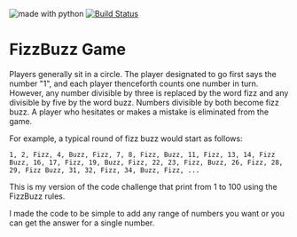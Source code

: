 <img src="https://img.shields.io/badge/made%20with-python-blue.svg" alt="made with python"> [![Build Status](https://travis-ci.com/bducraux/fizzbuzz.svg?branch=master)](https://travis-ci.com/bducraux/fizzbuzz)

# FizzBuzz Game

Players generally sit in a circle. The player designated to go first says the number "1", and each player thenceforth counts one number in turn. However, any number divisible by three is replaced by the word fizz and any divisible by five by the word buzz. Numbers divisible by both become fizz buzz. A player who hesitates or makes a mistake is eliminated from the game.

For example, a typical round of fizz buzz would start as follows:

`1, 2, Fizz, 4, Buzz, Fizz, 7, 8, Fizz, Buzz, 11, Fizz, 13, 14, Fizz Buzz, 16, 17, Fizz, 19, Buzz, Fizz, 22, 23, Fizz, Buzz, 26, Fizz, 28, 29, Fizz Buzz, 31, 32, Fizz, 34, Buzz, Fizz, ...`

This is my version of the code challenge that print from 1 to 100 using the FizzBuzz rules.

I made the code to be simple to add any range of numbers you want or you can get the answer for a single number. 
